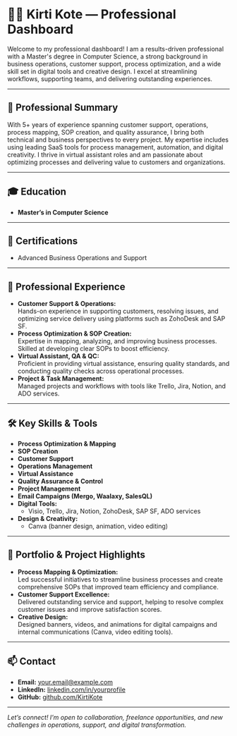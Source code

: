 # 👩‍💻 Kirti Kote — Professional Dashboard

Welcome to my professional dashboard! I am a results-driven professional with a Master's degree in Computer Science, a strong background in business operations, customer support, process optimization, and a wide skill set in digital tools and creative design. I excel at streamlining workflows, supporting teams, and delivering outstanding experiences.

---

## 🏅 Professional Summary

With 5+ years of experience spanning customer support, operations, process mapping, SOP creation, and quality assurance, I bring both technical and business perspectives to every project. My expertise includes using leading SaaS tools for process management, automation, and digital creativity. I thrive in virtual assistant roles and am passionate about optimizing processes and delivering value to customers and organizations.

---

## 🎓 Education

- **Master’s in Computer Science**

---

## 📜 Certifications

- Advanced Business Operations and Support

---

## 💼 Professional Experience

- **Customer Support & Operations:**  
  Hands-on experience in supporting customers, resolving issues, and optimizing service delivery using platforms such as ZohoDesk and SAP SF.
- **Process Optimization & SOP Creation:**  
  Expertise in mapping, analyzing, and improving business processes. Skilled at developing clear SOPs to boost efficiency.
- **Virtual Assistant, QA & QC:**  
  Proficient in providing virtual assistance, ensuring quality standards, and conducting quality checks across operational processes.
- **Project & Task Management:**  
  Managed projects and workflows with tools like Trello, Jira, Notion, and ADO services.

---

## 🛠️ Key Skills & Tools

- **Process Optimization & Mapping**
- **SOP Creation**
- **Customer Support**
- **Operations Management**
- **Virtual Assistance**
- **Quality Assurance & Control**
- **Project Management**
- **Email Campaigns (Mergo, Waalaxy, SalesQL)**
- **Digital Tools:**  
  - Visio, Trello, Jira, Notion, ZohoDesk, SAP SF, ADO services
- **Design & Creativity:**  
  - Canva (banner design, animation, video editing)

---

## 🌟 Portfolio & Project Highlights

- **Process Mapping & Optimization:**  
  Led successful initiatives to streamline business processes and create comprehensive SOPs that improved team efficiency and compliance.
- **Customer Support Excellence:**  
  Delivered outstanding service and support, helping to resolve complex customer issues and improve satisfaction scores.
- **Creative Design:**  
  Designed banners, videos, and animations for digital campaigns and internal communications (Canva, video editing tools).

<!-- Optional: Add direct links to your portfolio, resumes, or work samples below -->
<!--
[My Portfolio](https://your-portfolio-link.com)
[Sample Banner Design](https://your-banner-link.com)
[LinkedIn](https://www.linkedin.com/in/yourprofile)
-->

---

## 📫 Contact

- **Email:** your.email@example.com
- **LinkedIn:** [linkedin.com/in/yourprofile](https://www.linkedin.com/in/yourprofile)
- **GitHub:** [github.com/KirtiKote](https://github.com/KirtiKote)

---

*Let’s connect! I’m open to collaboration, freelance opportunities, and new challenges in operations, support, and digital transformation.*
